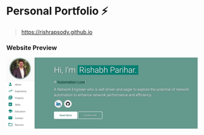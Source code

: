# Personal Portfolio ⚡️ 
> https://rishrapsody.github.io

### Website Preview
<p align="center"> 
  <kbd>
    <a href="https://rishrapsody.github.io" target="_blank"><img src="examples/preview-image.png">
  </a>
  </kbd>
</p>
